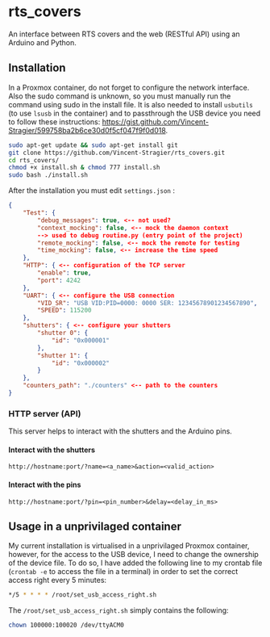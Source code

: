 # rts_covers

An interface between RTS covers and the web (RESTful API) using an Arduino and Python.

## Installation

In a Proxmox container, do not forget to configure the network interface. Also the sudo command is unknown, so you must manually run the command using sudo in the install file. It is also needed to install `usbutils` (to use `lsusb` in the container) and to passthrough the USB device you need to follow these instructions: https://gist.github.com/Vincent-Stragier/599758ba2b6ce30d0f5cf047f9f0d018.

```bash
sudo apt-get update && sudo apt-get install git
git clone https://github.com/Vincent-Stragier/rts_covers.git
cd rts_covers/
chmod +x install.sh & chmod 777 install.sh
sudo bash ./install.sh
```

After the installation you must edit `settings.json` :

```json
{
    "Test": {
        "debug_messages": true, <-- not used?
        "context_mocking": false, <-- mock the daemon context
        --> used to debug routine.py (entry point of the project)
        "remote_mocking": false, <-- mock the remote for testing
        "time_mocking": false, <-- increase the time speed
    },
    "HTTP": { <-- configuration of the TCP server
        "enable": true,
        "port": 4242
    },
    "UART": { <-- configure the USB connection
        "VID_SR": "USB VID:PID=0000: 0000 SER: 12345678901234567890",
        "SPEED": 115200
    },
    "shutters": { <-- configure your shutters
        "shutter 0": {
            "id": "0x000001"
        },
        "shutter 1": {
            "id": "0x000002"
        }
    },
    "counters_path": "./counters" <-- path to the counters
}
```

### HTTP server (API)

This server helps to interact with the shutters and the Arduino pins.

#### Interact with the shutters

```
http://hostname:port/?name=<a_name>&action=<valid_action>
```

#### Interact with the pins

```
http://hostname:port/?pin=<pin_number>&delay=<delay_in_ms>
```

## Usage in a unprivilaged container

My current installation is virtualised in a unprivilaged Proxmox container, however, for the access to the USB device, I need to change the ownership of the device file. To do so, I have added the following line to my crontab file (`crontab -e` to access the file in a terminal) in order to set the correct access right every 5 minutes:

```bash
*/5 * * * * /root/set_usb_access_right.sh
```

The `/root/set_usb_access_right.sh` simply contains the following:

```bash
chown 100000:100020 /dev/ttyACM0
```
